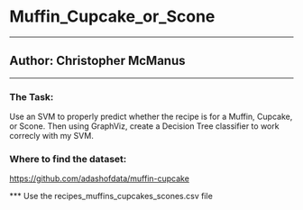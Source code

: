 # Muffin_Cupcake_or_Scone
----
## Author: Christopher McManus
----
### The Task:

Use an SVM to properly predict whether the recipe is for a Muffin, Cupcake, or Scone. Then using GraphViz, create a Decision Tree classifier to work correcly with my SVM. 

### Where to find the dataset:

https://github.com/adashofdata/muffin-cupcake

*** Use the recipes_muffins_cupcakes_scones.csv file
